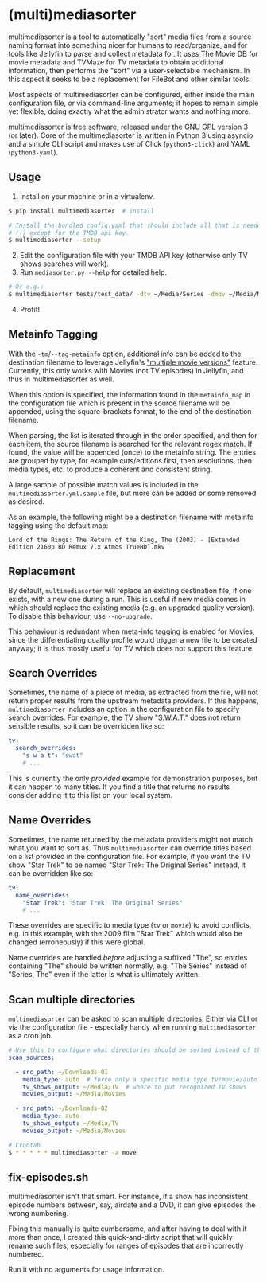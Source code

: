 # (multi)mediasorter

multimediasorter is a tool to automatically "sort" media files from a source naming format
into something nicer for humans to read/organize, and for tools like Jellyfin to parse
and collect metadata for. It uses The Movie DB for movie metadata and TVMaze for
TV metadata to obtain additional information, then performs the "sort" via
a user-selectable mechanism. In this aspect it seeks to be a replacement for
FileBot and other similar tools.

Most aspects of multimediasorter can be configured, either inside the main configuration file,
or via command-line arguments; it hopes to remain simple yet flexible, doing exactly
what the administrator wants and nothing more.

multimediasorter is free software, released under the GNU GPL version 3 (or later).
Core of the multimediasorter is written in Python 3 using asyncio and a simple CLI script and makes use of Click (`python3-click`) and YAML (`python3-yaml`).

## Usage

1. Install on your machine or in a virtualenv.

``` bash
$ pip install multimediasorter  # install
```

``` bash
# Install the bundled config.yaml that should include all that is needed,
# (!) except for the TMDB api key.
$ multimediasorter --setup
```

2. Edit the configuration file with your TMDB API key (otherwise only TV shows searches will work).
3. Run `mediasorter.py --help` for detailed help.

```bash
# Or e.g.:
$ multimediasorter tests/test_data/ -dtv ~/Media/Series -dmov ~/Media/Movies
```
4. Profit!

## Metainfo Tagging

With the `-tm`/`--tag-metainfo` option, additional info can be added to the destination filename to leverage Jellyfin's ["multiple movie versions"](https://jellyfin.org/docs/general/server/media/movies.html#multiple-versions-of-a-movie) feature. Currently, this only works with Movies (not TV episodes) in Jellyfin, and thus in multimediasorter as well.

When this option is specified, the information found in the `metainfo_map` in the configuration file which is present in the source filename will be appended, using the square-brackets format, to the end of the destination filename.

When parsing, the list is iterated through in the order specified, and then for each item, the source filename is searched for the relevant regex match. If found, the value will be appended (once) to the metainfo string. The entries are grouped by type, for example cuts/editions first, then resolutions, then media types, etc. to produce a coherent and consistent string.

A large sample of possible match values is included in the `multimediasorter.yml.sample` file, but more can be added or some removed as desired.

As an example, the following might be a destination filename with metainfo tagging using the default map:

```
Lord of the Rings: The Return of the King, The (2003) - [Extended Edition 2160p BD Remux 7.x Atmos TrueHD].mkv
```

## Replacement

By default, `multimediasorter` will replace an existing destination file, if one exists,
with a new one during a run. This is useful if new media comes in which should
replace the existing media (e.g. an upgraded quality version). To disable this
behaviour, use `--no-upgrade`.

This behaviour is redundant when meta-info tagging is enabled for Movies, since the
differentiating quality profile would trigger a new file to be created anyway; it is
thus mostly useful for TV which does not support this feature.

## Search Overrides

Sometimes, the name of a piece of media, as extracted from the file, will not return
proper results from the upstream metadata providers. If this happens, `multimediasorter`
includes an option in the configuration file to specify search overrides.
For example, the TV show "S.W.A.T." does not return sensible results, so it
can be overridden like so:

``` yaml
tv:
  search_overrides:
    "s w a t": "swat"
    # ...
```

This is currently the only *provided* example for demonstration purposes,
but it can happen to many titles. If you find a title that returns
no results consider adding it to this list on your local system.

## Name Overrides

Sometimes, the name returned by the metadata providers might not
match what you want to sort as. Thus `multimediasorter` can override
titles based on a list provided in the configuration file. For example,
if you want the TV show "Star Trek" to be named
"Star Trek: The Original Series" instead, it can be overridden like so:

``` yaml
tv:
  name_overrides:
    "Star Trek": "Star Trek: The Original Series"
    # ...
```

These overrides are specific to media type (`tv` or `movie`) to avoid conflicts,
e.g. in this example, with the 2009 film "Star Trek" which would also be changed
(erroneously) if this were global.

Name overrides are handled *before* adjusting a suffixed "The", so entries containing
"The" should be written normally, e.g. "The Series" instead of "Series, The"
even if the latter is what is ultimately written.

## Scan multiple directories

`multimediasorter` can be asked to scan multiple directories. Either via CLI or via
the configuration file - especially handy when running `multimediasorter` as a cron job.
```yaml
# Use this to configure what directories should be sorted instead of the CLI argument(s).
scan_sources:

  - src_path: ~/Downloads-01
    media_type: auto  # force only a specific media type tv/movie/auto
    tv_shows_output: ~/Media/TV  # where to put recognized TV shows
    movies_output: ~/Media/Movies

  - src_path: ~/Downloads-02
    media_type: auto
    tv_shows_output: ~/Media/TV
    movies_output: ~/Media/Movies
```

```bash
# Crontab
$ * * * * * multimediasorter -a move
```

## fix-episodes.sh

multimediasorter isn't that smart. For instance, if a show has inconsistent episode numbers between, say, airdate and a DVD, it can give episodes the wrong numbering.

Fixing this manually is quite cumbersome, and after having to deal with it more than once, I created this quick-and-dirty script that will quickly rename such files, especially for ranges of episodes that are incorrectly numbered.

Run it with no arguments for usage information.
